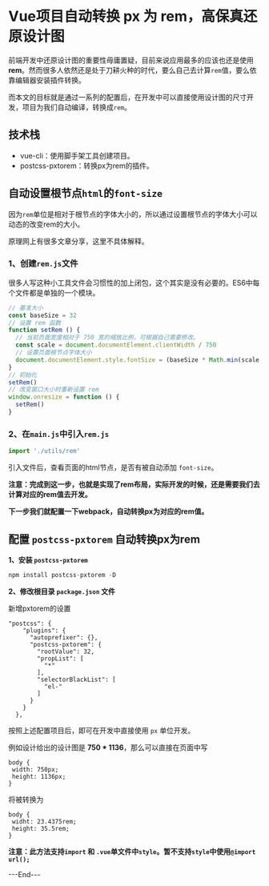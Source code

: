 # Vue项目自动转换 px 为 rem，高保真还原设计图

前端开发中还原设计图的重要性毋庸置疑，目前来说应用最多的应该也还是使用**rem**。然而很多人依然还是处于刀耕火种的时代，要么自己去计算`rem`值，要么依靠编辑器安装插件转换。

而本文的目标就是通过一系列的配置后，在开发中可以直接使用设计图的尺寸开发，项目为我们自动编译，转换成`rem`。

## 技术栈

- vue-cli：使用脚手架工具创建项目。
- postcss-pxtorem：转换px为rem的插件。

## 自动设置根节点`html`的`font-size`

因为`rem`单位是相对于根节点的字体大小的，所以通过设置根节点的字体大小可以动态的改变rem的大小。

原理网上有很多文章分享，这里不具体解释。

### 1、创建`rem.js`文件

很多人写这种小工具文件会习惯性的加上闭包，这个其实是没有必要的。ES6中每个文件都是单独的一个模块。

```js
// 基准大小
const baseSize = 32
// 设置 rem 函数
function setRem () {
  // 当前页面宽度相对于 750 宽的缩放比例，可根据自己需要修改。
  const scale = document.documentElement.clientWidth / 750
  // 设置页面根节点字体大小
  document.documentElement.style.fontSize = (baseSize * Math.min(scale, 2)) + 'px'
}
// 初始化
setRem()
// 改变窗口大小时重新设置 rem
window.onresize = function () {
  setRem()
}
```

### 2、在`main.js`中引入`rem.js`

```js
import './utils/rem'
```

引入文件后，查看页面的html节点，是否有被自动添加 `font-size`。

**注意：完成到这一步，也就是实现了rem布局，实际开发的时候，还是需要我们去计算对应的rem值去开发。**

**下一步我们就配置一下webpack，自动转换px为对应的rem值。**

## 配置 `postcss-pxtorem` 自动转换px为rem

**1、安装 `postcss-pxtorem`**

```js
npm install postcss-pxtorem -D
```

**2、修改根目录 `package.json` 文件**

新增pxtorem的设置

```
"postcss": {
    "plugins": {
      "autoprefixer": {},
      "postcss-pxtorem": {
        "rootValue": 32,
        "propList": [
          "*"
        ],
        "selectorBlackList": [
          "el-"
        ]
      }
    }
  },
```

按照上述配置项目后，即可在开发中直接使用 `px` 单位开发。

例如设计给出的设计图是 **750 \* 1136**，那么可以直接在页面中写

```
body {
 width: 750px;
 height: 1136px;
}

```

将被转换为

```
body {
 widht: 23.4375rem;
 height: 35.5rem;
}

```

**注意：此方法支持`import` 和 `.vue`单文件中`style`。暂不支持`style`中使用`@import url();`**

---End---
